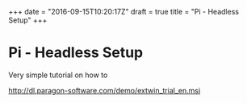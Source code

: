 +++
date = "2016-09-15T10:20:17Z"
draft = true
title = "Pi - Headless Setup"
+++

# Pi - Headless Setup

Very simple tutorial on how to 

http://dl.paragon-software.com/demo/extwin_trial_en.msi
